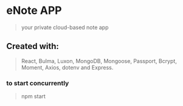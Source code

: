 # eNote APP
> your private cloud-based note app

## Created with:
> React, Bulma, Luxon, MongoDB, Mongoose, Passport, Bcrypt, Moment, Axios, dotenv and Express.

### to start concurrently
 > npm start